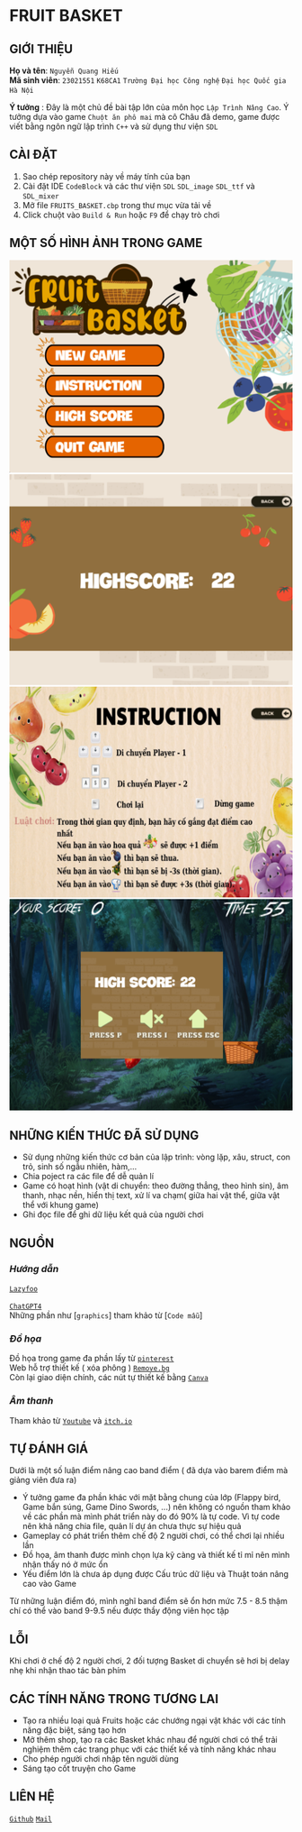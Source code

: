 # **FRUIT BASKET**  
## GIỚI THIỆU  
**Họ và tên**: `Nguyễn Quang Hiếu`  
**Mã sinh viên**: `23021551` `K68CA1` `Trường Đại học Công nghệ` `Đại học Quốc gia Hà Nội`  

**Ý tưởng** : Đây là một chủ đề bài tập lớn của môn học `Lập Trình Nâng Cao`. Ý tưởng dựa vào game `Chuột ăn phô mai` mà cô Châu đã demo, game được viết bằng ngôn ngữ lập trình `C++` và sử dụng thư viện `SDL`  

## CÀI ĐẶT  
1. Sao chép repository này về máy tính của bạn  
2. Cài đặt IDE `CodeBlock` và các thư viện `SDL` `SDL_image` `SDL_ttf` và `SDL_mixer`  
3. Mở file `FRUITS_BASKET.cbp` trong thư mục vừa tải về  
4. Click chuột vào `Build & Run` hoặc `F9` để chạy trò chơi  
## MỘT SỐ HÌNH ẢNH TRONG GAME
![Menu](DEMOIMAGE/demoImage1.png)  
![HighScore](DEMOIMAGE/demoImage2.png)  
![Instruction](DEMOIMAGE/demoImage3.png)  
![Playgame](DEMOIMAGE/demoImage4.png)  
## NHỮNG KIẾN THỨC ĐÃ SỬ DỤNG  
+ Sử dụng những kiến thức cơ bản của lập trình: vòng lặp, xâu, struct, con trỏ, sinh số ngẫu nhiên, hàm,...  
+ Chia poject ra các file để dễ quản lí  
+ Game có hoạt hình (vật di chuyển: theo đường thẳng, theo hình sin), âm thanh, nhạc nền, hiển thị text, xử lí va chạm( giữa hai vật thể, giữa vật thể với khung game)  
+ Ghi đọc file để ghi dữ liệu kết quả của người chơi  

## NGUỒN  
### *Hướng dẫn*  
[`Lazyfoo`](https://lazyfoo.net/tutorials/SDL/index.php)  

[`ChatGPT4`](https://chat.openai.com)  
Những phần như [`graphics`] tham khảo từ [`Code mẫu`]  

### *Đồ họa*
Đồ họa trong game đa phần lấy từ [`pinterest`](https://www.pinterest.com/)  
Web hỗ trợ thiết kế ( xóa phông ) [`Remove.bg`](https://www.remove.bg/upload)  
Còn lại giao diện chính, các nút tự thiết kế bằng [`Canva`](https://www.canva.com/)  

### *Âm thanh*
Tham khảo từ [`Youtube`](https://www.youtube.com/) và [`itch.io`](https://itch.io/)  
 
## TỰ ĐÁNH GIÁ  
Dưới là một số luận điểm nâng cao band điểm ( đã dựa vào barem điểm mà giảng viên đưa ra)  
+ Ý tưởng game đa phần khác với mặt bằng chung của lớp (Flappy bird, Game bắn súng, Game Dino Swords, ...) nên không có nguồn tham khảo về các phần mà mình phát triển này do đó 90% là tự code. Vì tự code nên khả năng chia file, quản lí dự án chưa thực sự hiệu quả  
+ Gameplay có phát triển thêm chế độ 2 người chơi, có thể chơi lại nhiều lần  
+ Đồ họa, âm thanh được mình chọn lựa kỹ càng và thiết kế tỉ mỉ nên mình nhận thấy nó ở mức ổn  
+ Yếu điểm lớn là chưa áp dụng được Cấu trúc dữ liệu và Thuật toán nâng cao vào Game  
  
Từ những luận điểm đó, mình nghĩ band điểm sẽ ổn hơn mức 7.5 - 8.5 thậm chí có thể vào band 9-9.5 nếu được thầy động viên học tập    
## LỖI  
Khi chơi ở chế độ 2 người chơi, 2 đối tượng Basket di chuyển sẽ hơi bị delay nhẹ khi nhận thao tác bàn phím  
## CÁC TÍNH NĂNG TRONG TƯƠNG LAI  
+ Tạo ra nhiều loại quả Fruits hoặc các chướng ngại vật khác với các tính năng đặc biệt, sáng tạo hơn  
+ Mở thêm shop, tạo ra các Basket khác nhau để người chơi có thể trải nghiệm thêm các trang phục với các thiết kế và tính năng khác nhau  
+ Cho phép người chơi nhập tên người dùng  
+ Sáng tạo cốt truyện cho Game

## LIÊN HỆ  
[`Github`](https://github.com/hieunqlamit) [`Mail`](nguyenquanghieu1032005@gmail.com)  






